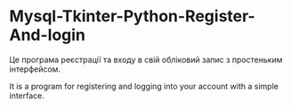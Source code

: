# Mysql-Tkinter-Python-Register-And-login

Це програма реєстрації та входу в свій обліковий запис з простеньким інтерфейсом.

It is a program for registering and logging into your account with a simple interface.
